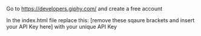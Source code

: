Go to https://developers.giphy.com/ and create a free account

In the index.html file replace this: [remove these sqaure brackets and insert your API Key here] with your unique API Key 